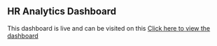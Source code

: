 <h2> HR Analytics Dashboard </h2>
This dashboard is live and can be visited on this <a href ="https://sudecon5.github.io/hr-dashboard/"> Click here to view the dashboard</a>

